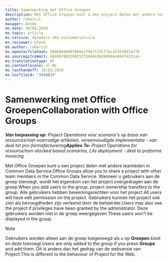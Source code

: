 ```yaml
---
title: Samenwerking met Office Groepen
description: Met Office Groepen kunt u een project delen met andere teamleden binnen Common Data Service.
author: ruhercul
manager: Annbe
ms.date: 10/01/2020
ms.topic: article
ms.service: dynamics-365-customerservice
ms.reviewer: kfend
ms.author: ruhercul
ms.openlocfilehash: 58868694987688e279e717d1f7acaf3fd9514770
ms.sourcegitcommit: b9d8bf00239815f31686e9b28998ac684fd2fca4
ms.translationtype: HT
ms.contentlocale: nl-NL
ms.lasthandoff: 10/02/2020
ms.locfileid: "3948824"
---
```

# <a name="collaboration-with-office-groups"></a><span data-ttu-id="71658-103">Samenwerking met Office Groepen</span><span class="sxs-lookup"><span data-stu-id="71658-103">Collaboration with Office Groups</span></span>

<span data-ttu-id="71658-104">_**Van toepassing op:** Project Operations voor scenario's op basis van resources/niet-voorradige artikelen, vereenvoudigde implementatie - van deal tot pro-formafacturering_</span><span class="sxs-lookup"><span data-stu-id="71658-104">_**Applies To:** Project Operations for resource/non-stocked based scenarios, Lite deployment - deal to proforma invoicing_</span></span>

<span data-ttu-id="71658-105">Met Office Groepen kunt u een project delen met andere teamleden in Common Data Service.</span><span class="sxs-lookup"><span data-stu-id="71658-105">Office Groups allow you to share a project with other team members in the Common Data Service.</span></span> <span data-ttu-id="71658-106">Wanneer u gebruikers aan de groep toevoegt, wordt het eigendom van het project overgedragen aan de groep.</span><span class="sxs-lookup"><span data-stu-id="71658-106">When you add users to the group, project ownership transfers to the group.</span></span> <span data-ttu-id="71658-107">Alle gebruikers hebben bewerkingsrechten voor het project.</span><span class="sxs-lookup"><span data-stu-id="71658-107">All users will have edit permission on the project.</span></span> <span data-ttu-id="71658-108">Gebruikers kunnen het project ook zien als bevoegdheden zijn verleend door de beheerder.</span><span class="sxs-lookup"><span data-stu-id="71658-108">Users may also see the project if privileges have been granted by the administrator.</span></span> <span data-ttu-id="71658-109">Deze gebruikers worden niet in de groep weergegeven.</span><span class="sxs-lookup"><span data-stu-id="71658-109">These users won't be displayed in the group.</span></span>

> [!NOTE] 
> <span data-ttu-id="71658-110">Gebruikers worden alleen aan de groep toegevoegd als u op **Groepen** kiest en deze toevoegt.</span><span class="sxs-lookup"><span data-stu-id="71658-110">Users are only added to the group if you press **Groups** and add them.</span></span> <span data-ttu-id="71658-111">Dit is anders dan het gedrag van de webversie van Project.</span><span class="sxs-lookup"><span data-stu-id="71658-111">This is different to the behaviour of Project for the Web.</span></span> 


